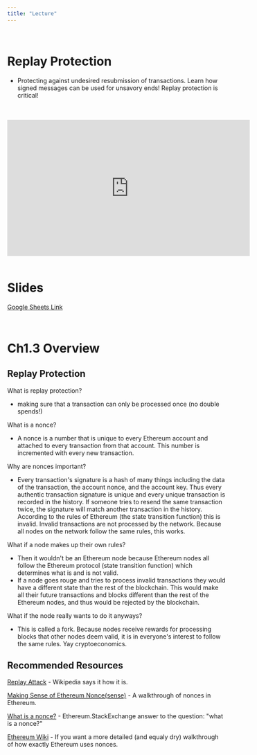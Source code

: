 ```yaml
---
title: "Lecture"
---
```


<br />

# Replay Protection
- Protecting against undesired resubmission of transactions. Learn how signed messages can be used for unsavory ends! Replay protection is critical!

<br />
<br />
<iframe width="560" height="315" src="https://www.youtube-nocookie.com/embed/j7Mbx8laZwY" frameborder="0" allow="accelerometer; autoplay; encrypted-media; gyroscope; picture-in-picture" allowfullscreen></iframe>
<br />
<br />

# Slides

[Google Sheets Link](https://docs.google.com/presentation/d/14ReNvptUeIKGoYQf-M0r5NvGbLkjRAcr2URu48CaPcQ/edit)

<br />

# Ch1.3 Overview

## Replay Protection

What is replay protection?
- making sure that a transaction can only be processed once (no double spends!)

What is a nonce?
- A nonce is a number that is unique to every Ethereum account and attached to every transaction from that account. This number is incremented with every new transaction.

Why are nonces important?
- Every transaction's signature is a hash of many things including the data of the transaction, the account nonce, and the account key. Thus every authentic transaction signature is unique and every unique transaction is recorded in the history. If someone tries to resend the same transaction twice, the signature will match another transaction in the history. According to the rules of Ethereum (the state transition function) this is invalid. Invalid transactions are not processed by the network. Because all nodes on the network follow the same rules, this works.

What if a node makes up their own rules?
- Then it wouldn't be an Ethereum node because Ethereum nodes all follow the Ethereum protocol (state transition function) which determines what is and is not valid.
- If a node goes rouge and tries to process invalid transactions they would have a different state than the rest of the blockchain. This would make all their future transactions and blocks different than the rest of the Ethereum nodes, and thus would be rejected by the blockchain.

What if the node really wants to do it anyways?
- This is called a fork. Because nodes receive rewards for processing blocks that other nodes deem valid, it is in everyone's interest to follow the same rules. Yay cryptoeconomics.

## Recommended Resources

[Replay Attack](https://en.wikipedia.org/wiki/Replay_attack) - Wikipedia says it how it is.

[Making Sense of Ethereum Nonce(sense)](https://medium.com/kinblog/making-sense-of-ethereum-nonce-sense-3858d5588c64) - A walkthrough of nonces in Ethereum.

[What is a nonce?](https://ethereum.stackexchange.com/questions/27432/what-is-nonce-in-ethereum-how-does-it-prevent-double-spending) - Ethereum.StackExchange answer to the question: "what is a nonce?"

[Ethereum Wiki](https://github.com/ethereum/wiki/wiki/Ethereum-Development-Tutorial#basics-of-the-ethereum-blockchain) - If you want a more detailed (and equaly dry) walkthrough of how exactly Ethereum uses nonces.

<br />

